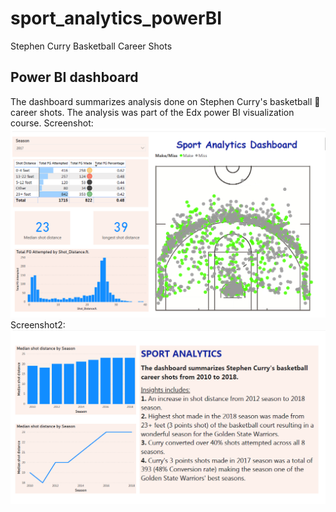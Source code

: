 # sport_analytics_powerBI
Stephen Curry Basketball Career Shots
## Power BI dashboard 
The dashboard summarizes analysis done on Stephen Curry's basketball 🏀 career shots. 
The analysis was part of the Edx power BI visualization course. 
Screenshot:
![sport_analytics_powerBI](curryshots.PNG)
Screenshot2:
![sport_analytics_powerBI](curryshots3.PNG)
